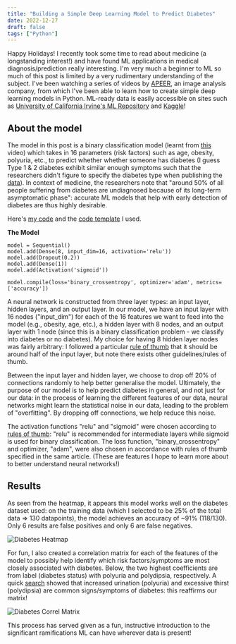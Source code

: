 ```yaml
---
title: "Building a Simple Deep Learning Model to Predict Diabetes"
date: 2022-12-27
draft: false
tags: ["Python"]
---
```

Happy Holidays! I recently took some time to read about medicine (a longstanding interest!) and have found ML applications in medical diagnosis/prediction really interesting. I'm very much a beginner to ML so much of this post is limited by a very rudimentary understanding of the subject. I've been watching a series of videos by [APEER]("https://www.youtube.com/@apeer_micro5558"), an image analysis company, from which I've been able to learn how to create simple deep learning models in Python. ML-ready data is easily accessible on sites such as [University of California Irvine's ML Repository]("https://archive.ics.uci.edu/ml/datasets.php") and [Kaggle]("https://www.kaggle.com/datasets")! 

## About the model

The model in this post is a binary classification model (learnt from [this]("https://www.youtube.com/watch?v=kbkLLPcyU-Q&t=2291s") video) which takes in 16 parameters (risk factors) such as age, obesity, polyuria, etc., to predict whether whether someone has diabetes (I guess Type 1 & 2 diabetes exhibit similar enough symptoms such that the researchers didn't figure to specify the diabetes type when publishing the [data]("https://www.kaggle.com/datasets/andrewmvd/early-diabetes-classification")). In context of medicine, the researchers note that "around 50% of all people suffering from diabetes are undiagnosed because of its long-term asymptomatic phase": accurate ML models that help with early detection of diabetes are thus highly desirable. 

Here's [my code]("https://colab.research.google.com/drive/1UwWWSas1DOdTpgz8O7UV8QV98bdi2DDi?usp=sharing") and the [code template]("https://colab.research.google.com/drive/1WEZxybgoxQz8Lmp_r6Zq6OHYdvwaz2Df?usp=sharing") I used.

**The Model**

    model = Sequential()
    model.add(Dense(8, input_dim=16, activation='relu')) 
    model.add(Dropout(0.2))
    model.add(Dense(1)) 
    model.add(Activation('sigmoid'))
     
    model.compile(loss='binary_crossentropy', optimizer='adam', metrics=['accuracy'])

A neural network is constructed from three layer types: an input layer, hidden layers, and an output layer. In our model, we have an input layer with 16 nodes ("input_dim") for each of the 16 features we want to feed into the model (e.g., obesity, age, etc.), a hidden layer with 8 nodes, and an output layer with 1 node (since this is a binary classification problem - we classify into diabetes or no diabetes). My choice for having 8 hidden layer nodes was fairly arbitrary: I followed a particular [rule of thumb]("https://towardsdatascience.com/17-rules-of-thumb-for-building-a-neural-network-93356f9930af") that it should be around half of the input layer, but note there exists other guidelines/rules of thumb. 

Between the input layer and hidden layer, we choose to drop off 20% of connections randomly to help better generalise the model. Ultimately, the purpose of our model is to help predict diabetes in general, and not just for our data: in the process of learning the different features of our data, neural networks might learn the statistical noise in our data, leading to the problem of "overfitting". By dropping off connections, we help reduce this noise.

The activation functions "relu" and "sigmoid" were chosen according to [rules of thumb]("https://towardsdatascience.com/17-rules-of-thumb-for-building-a-neural-network-93356f9930af"): "relu" is recommended for intermediate layers while sigmoid is used for binary classification. The loss function, "binary_crossentropy" and optimizer, "adam", were also chosen in accordance with rules of thumb specified in the same article. (These are features I hope to learn more about to better understand neural networks!)

## Results
As seen from the heatmap, it appears this model works well on the diabetes dataset used: on the training data (which I selected to be 25% of the total data => 130 datapoints), the model achieves an accuracy of ~91% (118/130). Only 6 results are false positives and only 6 are false negatives.

![Diabetes Heatmap](/diabetes-heatmap.png)

For fun, I also created a correlation matrix for each of the features of the model to possibly help identify which risk factors/symptoms are most closely associated with diabetes. Below, the two highest coefficients are from label (diabetes status) with polyuria and polydipsia, respectively. A quick [search]("https://www.mayoclinic.org/diseases-conditions/diabetes/in-depth/diabetes-symptoms/art-20044248#:~:text=Excessive%20thirst%20and%20increased%20urination%20are%20common%20diabetes%20signs%20and,and%20absorb%20the%20excess%20glucose.") showed that increased urination (polyuria) and excessive thirst (polydipsia) are common signs/symptoms of diabetes: this reaffirms our matrix!

![Diabetes Correl Matrix](/diabetes-correl-matrix.png)

This process has served given as a fun, instructive introduction to the significant ramifications ML can have wherever data is present!

